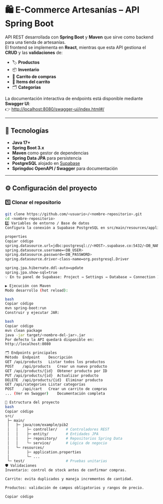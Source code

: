 # 🛍️ E-Commerce Artesanías – API Spring Boot

API REST desarrollada con **Spring Boot** y **Maven** que sirve como backend para una tienda de artesanías.  
El frontend se implementa en **React**, mientras que esta API gestiona el **CRUD** y las **validaciones** de:

- 🏷️ **Productos**
- 📦 **Inventario**
- 🛒 **Carrito de compras**
- 🧩 **Items del carrito**
- 🗂️ **Categorías**

La documentación interactiva de endpoints está disponible mediante **Swagger UI**:  
👉 [http://localhost:8080/swagger-ui/index.html#/](http://localhost:8080/swagger-ui/index.html#/)

---

## 🚀 Tecnologías

- **Java 17+**
- **Spring Boot 3.x**
- **Maven** como gestor de dependencias
- **Spring Data JPA** para persistencia
- **PostgreSQL** alojado en [Supabase](https://supabase.com/)
- **Springdoc OpenAPI / Swagger** para documentación

---

## ⚙️ Configuración del proyecto

### 1️⃣ Clonar el repositorio
```bash
git clone https://github.com/<usuario>/<nombre-repositorio>.git
cd <nombre-repositorio>
2️⃣ Variables de entorno / Base de datos
Configura la conexión a Supabase PostgreSQL en src/main/resources/application.properties o en un archivo .env:

properties
Copiar código
spring.datasource.url=jdbc:postgresql://<HOST>.supabase.co:5432/<DB_NAME>
spring.datasource.username=<DB_USER>
spring.datasource.password=<DB_PASSWORD>
spring.datasource.driver-class-name=org.postgresql.Driver

spring.jpa.hibernate.ddl-auto=update
spring.jpa.show-sql=true
💡 En tu panel de Supabase: Project → Settings → Database → Connection Info encontrarás los datos de conexión (host, puerto, usuario, etc.).

▶️ Ejecución con Maven
Modo desarrollo (hot reload):

bash
Copiar código
mvn spring-boot:run
Construir y ejecutar JAR:

bash
Copiar código
mvn clean package
java -jar target/<nombre-del-jar>.jar
Por defecto la API quedará disponible en:
http://localhost:8080

🗂️ Endpoints principales
Método	Endpoint	Descripción
GET	/api/products	Listar todos los productos
POST	/api/products	Crear un nuevo producto
GET	/api/products/{id}	Obtener producto por ID
PUT	/api/products/{id}	Actualizar producto
DELETE	/api/products/{id}	Eliminar producto
GET	/api/categories	Listar categorías
POST	/api/cart	Crear un carrito de compras
...	(Ver en Swagger)	Documentación completa

🧩 Estructura del proyecto
bash
Copiar código
src/
 ├─ main/
 │   ├─ java/com/example/pib2
 │   │    ├─ controller/    # Controladores REST
 │   │    ├─ entity/        # Entidades JPA
 │   │    ├─ repository/    # Repositorios Spring Data
 │   │    └─ service/       # Lógica de negocio
 │   └─ resources/
 │        ├─ application.properties
 │        └─ ...
 └─ test/                   # Pruebas unitarias
🛡️ Validaciones
Inventario: control de stock antes de confirmar compras.

Carrito: evita duplicados y maneja incrementos de cantidad.

Productos: validación de campos obligatorios y rangos de precio.

Copiar código
